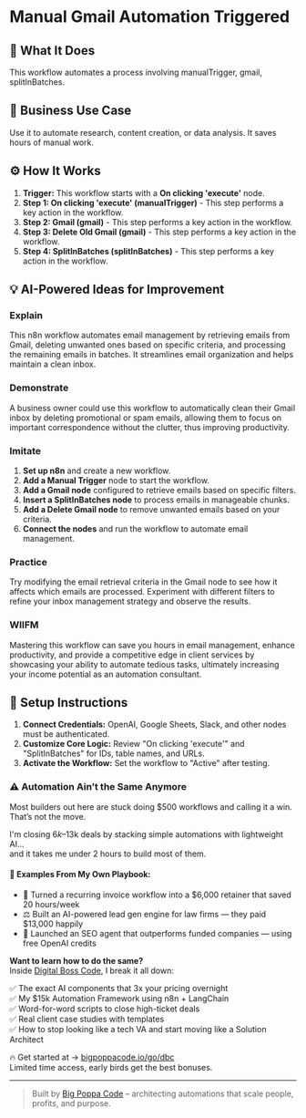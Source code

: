 # Manual Gmail Automation Triggered

## 🚀 What It Does
This workflow automates a process involving manualTrigger, gmail, splitInBatches.

## 💼 Business Use Case
Use it to automate research, content creation, or data analysis. It saves hours of manual work.

## ⚙️ How It Works
1.  **Trigger:** This workflow starts with a **On clicking 'execute'** node.
2. **Step 1: On clicking 'execute' (manualTrigger)** - This step performs a key action in the workflow.
3. **Step 2: Gmail (gmail)** - This step performs a key action in the workflow.
4. **Step 3: Delete Old Gmail (gmail)** - This step performs a key action in the workflow.
5. **Step 4: SplitInBatches (splitInBatches)** - This step performs a key action in the workflow.

## 💡 AI-Powered Ideas for Improvement
### Explain
This n8n workflow automates email management by retrieving emails from Gmail, deleting unwanted ones based on specific criteria, and processing the remaining emails in batches. It streamlines email organization and helps maintain a clean inbox.

### Demonstrate
A business owner could use this workflow to automatically clean their Gmail inbox by deleting promotional or spam emails, allowing them to focus on important correspondence without the clutter, thus improving productivity.

### Imitate
1. **Set up n8n** and create a new workflow.
2. **Add a Manual Trigger** node to start the workflow.
3. **Add a Gmail node** configured to retrieve emails based on specific filters.
4. **Insert a SplitInBatches node** to process emails in manageable chunks.
5. **Add a Delete Gmail node** to remove unwanted emails based on your criteria.
6. **Connect the nodes** and run the workflow to automate email management.

### Practice
Try modifying the email retrieval criteria in the Gmail node to see how it affects which emails are processed. Experiment with different filters to refine your inbox management strategy and observe the results.

### WIIFM
Mastering this workflow can save you hours in email management, enhance productivity, and provide a competitive edge in client services by showcasing your ability to automate tedious tasks, ultimately increasing your income potential as an automation consultant.

## 🔧 Setup Instructions
1. **Connect Credentials:** OpenAI, Google Sheets, Slack, and other nodes must be authenticated.
2. **Customize Core Logic:** Review "On clicking 'execute'" and "SplitInBatches" for IDs, table names, and URLs.
3. **Activate the Workflow:** Set the workflow to "Active" after testing.

### ⚠️ Automation Ain’t the Same Anymore

Most builders out here are stuck doing $500 workflows and calling it a win.  
That’s not the move.  

I'm closing $6k–$13k deals by stacking simple automations with lightweight AI...  
and it takes me under 2 hours to build most of them.

#### 🧠 Examples From My Own Playbook:
- 🔁 Turned a recurring invoice workflow into a $6,000 retainer that saved 20 hours/week  
- ⚖️ Built an AI-powered lead gen engine for law firms — they paid $13,000 happily  
- 🚀 Launched an SEO agent that outperforms funded companies — using free OpenAI credits  

**Want to learn how to do the same?**  
Inside [Digital Boss Code](https://bigpoppacode.io/go/dbc), I break it all down:

✅ The exact AI components that 3x your pricing overnight  
✅ My $15k Automation Framework using n8n + LangChain  
✅ Word-for-word scripts to close high-ticket deals  
✅ Real client case studies with templates  
✅ How to stop looking like a tech VA and start moving like a Solution Architect  

🔥 Get started at → [bigpoppacode.io/go/dbc](https://bigpoppacode.io/go/dbc)  
Limited time access, early birds get the best bonuses.

---
> Built by [Big Poppa Code](https://bigpoppacode.io) – architecting automations that scale people, profits, and purpose.

